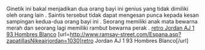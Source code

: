 Ginetik ini bakal menjadikan dua orang bayi ini  genius yang tidak dimiliki oleh orang lain .  Saintis tersebut tidak dapat mengesan punca kepada kesan sampingan kedua-dua orang bayi ini . Seorang memiliki anak mata bewarna merah dan seorang lagi memiliki rambut bewarna perak .
 <a href="http://www.ramsay-street.com/Espana.asp?zapatillasNikeairjordan=1030" >retro Jordan AJ 1 93 Hombres Blanco</a>
[url=http://www.ramsay-street.com/Espana.asp?zapatillasNikeairjordan=1030]retro Jordan AJ 1 93 Hombres Blanco[/url]